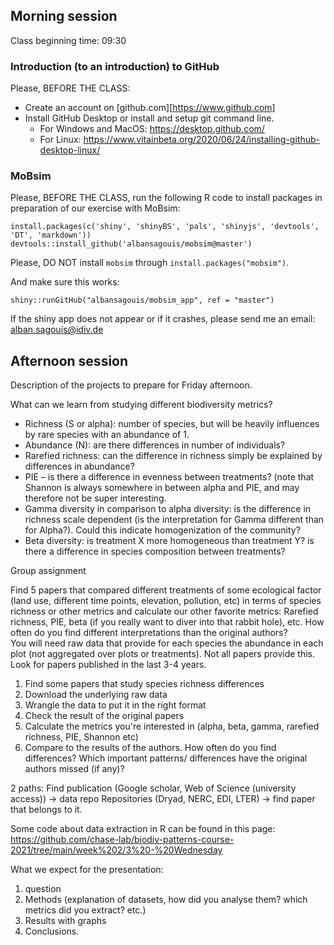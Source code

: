 ## Morning session

Class beginning time: 09:30  

### Introduction (to an introduction) to GitHub
Please, BEFORE THE CLASS:
 + Create an account on [github.com][https://www.github.com]
 + Install GitHub Desktop or install and setup git command line.  
   - For Windows and MacOS: https://desktop.github.com/  
   - For Linux: https://www.vitainbeta.org/2020/06/24/installing-github-desktop-linux/


### MoBsim
Please, BEFORE THE CLASS, run the following R code to install packages in preparation of our exercise with MoBsim:
```
install.packages(c('shiny', 'shinyBS', 'pals', 'shinyjs', 'devtools', 'DT', 'markdown'))
devtools::install_github('albansagouis/mobsim@master')
```
Please, DO NOT install `mobsim` through `install.packages("mobsim")`.

And make sure this works:
```
shiny::runGitHub("albansagouis/mobsim_app", ref = "master")
```
If the shiny app does not appear or if it crashes, please send me an email: alban.sagouis@idiv.de


## Afternoon session

Description of the projects to prepare for Friday afternoon.

What can we learn from studying different biodiversity metrics? 
-	Richness (S or alpha): number of species, but will be heavily influences by rare species with an abundance of 1.  
-	Abundance (N): are there differences in number of individuals?
-	Rarefied richness: can the difference in richness simply be explained by differences in abundance? 
-	PIE – is there a difference in evenness between treatments? (note that Shannon is always somewhere in between alpha and PIE, and may therefore not be super interesting. 
-	Gamma diversity in comparison to alpha diversity: is the difference in richness scale dependent (is the interpretation for Gamma different than for Alpha?). Could this indicate homogenization of the community? 
-	Beta diversity: is treatment X more homogeneous than treatment Y? is there a difference in species composition between treatments? 



Group assignment 

Find 5 papers that compared different treatments of some ecological factor (land use, different time points, elevation, pollution, etc) in terms of species richness or other metrics and calculate our other favorite metrics: Rarefied richness, PIE, beta (if you really want to diver into that rabbit hole), etc. How often do you find different interpretations than the original authors?  
You will need raw data that provide for each species the abundance in each plot (not aggregated over plots or treatments). Not all papers provide this. Look for papers published in the last 3-4 years. 

1)	Find some papers that study species richness differences 
2)	Download the underlying raw data 
3)	Wrangle the data to put it in the right format 
4)	Check the result of the original papers
5)	Calculate the metrics you're interested in (alpha, beta, gamma, rarefied richness, PIE, Shannon etc)
6)	Compare to the results of the authors. How often do you find differences? Which important patterns/ differences have the original authors missed (if any)?
 

2 paths: 
Find publication (Google scholar, Web of Science (university access)) -> data repo 
Repositories (Dryad, NERC, EDI, LTER) -> find paper that belongs to it. 

Some code about data extraction in R can be found in this page:  
https://github.com/chase-lab/biodiv-patterns-course-2021/tree/main/week%202/3%20-%20Wednesday



What we expect for the presentation: 

1) question
2) Methods (explanation of datasets, how did you analyse them? which metrics did you extract? etc.) 
3) Results with graphs 
4) Conclusions.






